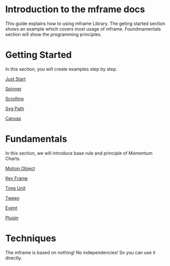 # Introduction to the mframe docs

This guide explains how to using mframe Library. The geting started section shows an example which covers most usage of mframe. Foundmamentals section will show the programming principles. 

# Getting Started

In this section, you will create examples step by step.

[Just Start](./getting_started/just_start.md)

[Spinner](./getting_started/spinner.md)

[Scrolling](./getting_started/scrolling.md)

[Svg Path](./getting_started/svg_path.md)

[Canvas](./getting_started/canvas.md)

# Fundamentals

In this section, we will introduce base rule and principle of Momentum Charts. 

[Motion Object](./fundamentals/motion_ojbect.md)

[Key Frame](./fundamentals/key_frame.md)

[Time Unit](./fundamentals/time_unit.md)

[Tween](./fundamentals/tween.md)

[Event](./fundamentals/event.md)

[Plugin](./fundamentals/plugin.md)

# Techniques

The mframe is based on nothing! No independencies! So you can use it directly.
